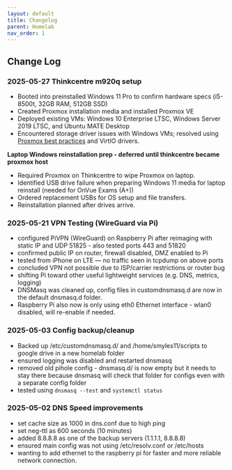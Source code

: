 ```yaml
---
layout: default
title: Changelog
parent: Homelab
nav_order: 1
---
```


## Change Log

### 2025-05-27 Thinkcentre m920q setup

- Booted into preinstalled Windows 11 Pro to confirm hardware specs (i5-8500t, 32GB RAM, 512GB SSD)
- Created Proxmox installation media and installed Proxmox VE
- Deployed existing VMs: Windows 10 Enterprise LTSC, Windows Server 2019 LTSC, and Ubuntu MATE Desktop
- Encountered storage driver issues with Windows VMs; resolved using [Proxmox best practices](https://pve.proxmox.com/wiki/Windows_2019_guest_best_practices) and VirtIO drivers.

**Laptop Windows reinstallation prep - deferred until thinkcentre became proxmox host**
- Required Proxmox on Thinkcentre to wipe Proxmox on laptop.
- Identified USB drive failure when preparing Windows 11 media for laptop reinstall (needed for OnVue Exams (A+))
- Ordered replacement USBs for OS setup and file transfers.
- Reinstallation planned after drives arrive.


### 2025-05-21 VPN Testing (WireGuard via Pi)

- configured PiVPN (WireGuard) on Raspberry Pi after reimaging with static IP and UDP 51825 - also tested ports 443 and 51820 
- confirmed public IP on router, firewall disabled, DMZ enabled to Pi
- tested from iPhone on LTE — no traffic seen in tcpdump on above ports
- concluded VPN not possible due to ISP/carrier restrictions or router bug
- shifting Pi toward other useful lightweight services (e.g. DNS, metrics, logging)
- DNSMasq was cleaned up, config files in customdnsmasq.d are now in the default dnsmasq.d folder.
- Raspberry Pi also now is only using eth0 Ethernet interface - wlan0 disabled, will re-enable if needed.

### 2025-05-03 Config backup/cleanup
- Backed up /etc/customdnsmasq.d/ and /home/smyles11/scripts to google drive in a new homelab folder
- ensured logging was disabled and restarted dnsmasq
- removed old pihole config - dnsmasq.d/ is now empty but it needs to stay there because dnsmasq will check that folder for configs even with a separate config folder
- tested using `dnsmasq --test` and `systemctl status`

### 2025-05-02 DNS Speed improvements
- set cache size as 1000 in dns.conf due to high ping
- set neg-ttl as 600 seconds (10 minutes)
- added 8.8.8.8 as one of the backup servers (1.1.1.1, 8.8.8.8)
- ensured main config was not using /etc/resolv.conf or /etc/hosts
- wanting to add ethernet to the raspberry pi for faster and more reliable network connection.
